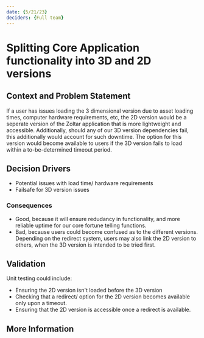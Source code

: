 ```yaml
---
date: {5/21/23}
deciders: {Full team}
---
```



# Splitting Core Application functionality into 3D and 2D versions

## Context and Problem Statement

If a user has issues loading the 3 dimensional version due to asset loading times, computer hardware requirements, etc, 
the 2D version would be a seperate version of the Zoltar application that is more lightweight and accessible. Additionally,
should any of our 3D version dependencies fail, this additionally would account for such downtime. The option for this version
would become available to users if the 3D version fails to load within a to-be-determined timeout period.


## Decision Drivers

* Potential issues with load time/ hardware requirements
* Failsafe for 3D version issues


### Consequences

* Good, because it will ensure redudancy in functionality, and more reliable uptime for our core fortune telling functions.
* Bad, because users could become confused as to the different versions. Depending on the redirect system, users may also 
link the 2D version to others, when the 3D version is intended to be tried first.


<!-- This is an optional element. Feel free to remove. -->
## Validation

Unit testing could include:

* Ensuring the 2D version isn't loaded before the 3D version
* Checking that a redirect/ option for the 2D version becomes available only upon a timeout.
* Ensuring that the 2D version is accessible once a redirect is available.

<!-- This is an optional element. Feel free to remove. -->
## More Information
